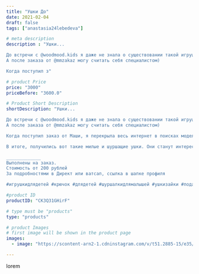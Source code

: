 ```yaml
---
title: "Ушки До"
date: 2021-02-04
draft: false
tags: ["anastasia24lebedeva"]

# meta description
description : "Ушки...

До встречи с @woodmood.kids я даже не знала о существовании такой игрушки.
А после заказа от @mmzakaz могу считать себя специалистом)

Когда поступил з"

# product Price
price: "3000"
priceBefore: "3600.0"

# Product Short Description
shortDescription: "Ушки...

До встречи с @woodmood.kids я даже не знала о существовании такой игрушки.
А после заказа от @mmzakaz могу считать себя специалистом)

Когда поступил заказ от Маши, я перекрыла весь интернет в поисках моделей, вариантов, отзывов и тд.

В итоге, получились вот такие милые и шуршащие ушки. Они станут интересной игрушкой для малыша (проверено на своём сыне) и главное, совершенно безопасны для него.

_____________
Выполнены на заказ.
Стоимость от 200 рублей
За подробностями в Директ или ватсап, ссылка в шапке профиля

#игрушкидлядетей #крючок #длядетей #шуршалкидлямалышей #ушкизайки #подарки #комфортер #2рецептуспеха #четверг #рабочиебудни #моменты #toys #handmade #children #декретныебудни #беременная #подаркиноворождённого ##малыши #игрушкидлядетей #минеральныеводы #минводы"

#product ID
productID: "CK3Q31GHirF"

# type must be "products"
type: "products"

# product Images
# first image will be shown in the product page
images:
  - image: "https://scontent-arn2-1.cdninstagram.com/v/t51.2885-15/e35/146016861_1107437399702824_4052010884954457206_n.jpg?se=7&tp=1&_nc_ht=scontent-arn2-1.cdninstagram.com&_nc_cat=104&_nc_ohc=zPm-DbFdwbIAX_aAHF5&ccb=7-4&oh=7b739cafb5e8f3fbcba89ef3c0d811e5&oe=60821AD4&ig_cache_key=MjUwMTU0MjMyMzM1Mzk1NTAxMw%3D%3D.2-ccb7-4"

---
```

lorem
